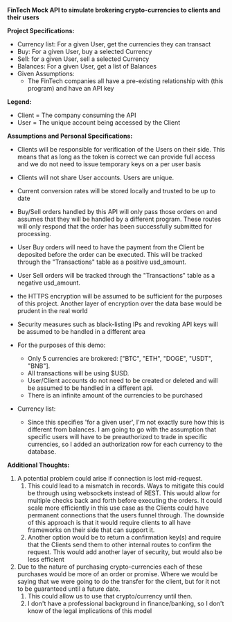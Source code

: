**FinTech Mock API to simulate brokering crypto-currencies to clients and their users**

**Project Specifications:**

- Currency list: For a given User, get the currencies they can transact    
- Buy: For a given User, buy a selected Currency
- Sell: for a given User, sell a selected Currency
- Balances: For a given User, get a list of Balances
- Given Assumptions:
  - The FinTech companies all have a pre-existing relationship with (this program) and have an API key

**Legend:**

- Client = The company consuming the API
- User = The unique account being accessed by the Client

**Assumptions and Personal Specifications:**

- Clients will be responsible for verification of the Users on their side. This means that as long as the token is correct we can provide full access and we do not need to issue temporary keys on a per user basis
- Clients will not share User accounts. Users are unique.
- Current conversion rates will be stored locally and trusted to be up to date
- Buy/Sell orders handled by this API will only pass those orders on and assumes that they will be handled by a different program. These routes will only respond that the order has been successfully submitted for processing.
- User Buy orders will need to have the payment from the Client be deposited before the order can be executed. This will be tracked through the "Transactions" table as a positive usd\_amount.
- User Sell orders will be tracked through the "Transactions" table as a negative usd\_amount.
- the HTTPS encryption will be assumed to be sufficient for the purposes of this project. Another layer of encryption over the data base would be prudent in the real world
- Security measures such as black-listing IPs and revoking API keys will be assumed to be handled in a different area
- For the purposes of this demo:
  - Only 5 currencies are brokered: ["BTC", "ETH", "DOGE", "USDT", "BNB"].
  - All transactions will be using $USD.
  - User/Client accounts do not need to be created or deleted and will be assumed to be handled in a different api.
  - There is an infinite amount of the currencies to be purchased

- Currency list:
  - Since this specifies 'for a given user', I'm not exactly sure how this is different from balances.  I am going to go with the assumption that specific users will have to be preauthorized to trade in specific currencies, so I added an authorization row for each currency to the database.



**Additional Thoughts:**

1. A potential problem could arise if connection is lost mid-request.
   1. This could lead to a mismatch in records. Ways to mitigate this could be through using websockets instead of REST. This would allow for multiple checks back and forth before executing the orders. It could scale more efficiently in this use case as the Clients could have permanent connections that the users funnel through. The downside of this approach is that it would require clients to all have frameworks on their side that can support it.
   1. Another option would be to return a confirmation key(s) and require that the Clients send them to other internal routes to confirm the request. This would add another layer of security, but would also be less efficient
1. Due to the nature of purchasing crypto-currencies each of these purchases would be more of an order or promise. Where we would be saying that we were going to do the transfer for the client, but for it not to be guaranteed until a future date.
   1. This could allow us to use that crypto/currency until then.
   1. I don't have a professional background in finance/banking, so I don't know of the legal implications of this model


